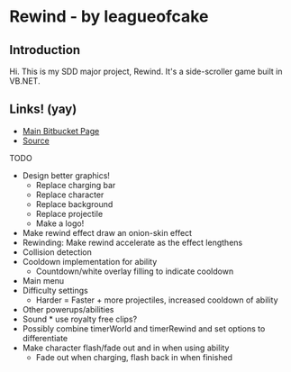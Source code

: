 # Rewind - by leagueofcake
Introduction
------------

Hi. This is my SDD major project, Rewind. It's a side-scroller game built in VB.NET. 

Links! (yay)
------------
* [Main Bitbucket Page](https://bitbucket.org/leagueofcake/rewind)
* [Source](https://bitbucket.org/leagueofcake/rewind/src)

TODO
* Design better graphics! 
	* Replace charging bar
	* Replace character
	* Replace background
	* Replace projectile
	* Make a logo! 
* Make rewind effect draw an onion-skin effect
* Rewinding: Make rewind accelerate as the effect lengthens
* Collision detection
* Cooldown implementation for ability
	* Countdown/white overlay filling to indicate cooldown
* Main menu
* Difficulty settings
	* Harder = Faster + more projectiles, increased cooldown of ability
* Other powerups/abilities
* Sound * use royalty free clips? 
* Possibly combine timerWorld and timerRewind and set options to differentiate
* Make character flash/fade out and in when using ability
	* Fade out when charging, flash back in when finished